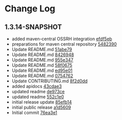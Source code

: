 # Change Log

## 1.3.14-SNAPSHOT
* added maven-central OSSRH integration [efdf5eb](null/commit/efdf5ebeb1adf700de85bb46bebde8e499920276)
* preparations for maven central repository [5482390](null/commit/54823905f09857f61a0c9c24d9057bbacd7f3ad7)
* Update README.md [51abe79](null/commit/51abe791cd983846ffd6a7ae3a899f604a112538)
* Update README.md [8426948](null/commit/8426948d0372354c2358f9afe732d9a935404700)
* Update README.md [955e347](null/commit/955e34758c6090c96a44190dffee684943e7f30c)
* Update README.md [58f0675](null/commit/58f0675f379ff9e3655152881f2a2ed4b350bff8)
* Update README.md [ed95e01](null/commit/ed95e01d9ed5bf531a7b7388d2eb06c3717e290e)
* Update README.md [0754762](null/commit/075476233654852d3deb88f4694f1ba0c675933a)
* Update CONTRIBUTING.md [8f2d0dd](null/commit/8f2d0dd1f563d575cc16842f5be1f61cd2dae308)
* added apidocs [43cdae3](null/commit/43cdae3fe0bfbef66c8690c4c96deada1d8ca723)
* updated readme [de973ce](null/commit/de973cee32fc08c05af19a2ddfc8d1f5cec434be)
* updated readme [552c1e0](null/commit/552c1e0849c0ae16a286212fdf23221463ca5f6d)
* initial release update [85efb14](null/commit/85efb14cca5ef88c8330345cd57a61db1d9c6279)
* initial public release [a1d5609](null/commit/a1d560969ab2ba4284fe3ea1b8038b2aa36b9519)
* Initial commit [76ea3e1](null/commit/76ea3e1605515afd59c6a33c9276a7eabcd6a597)

